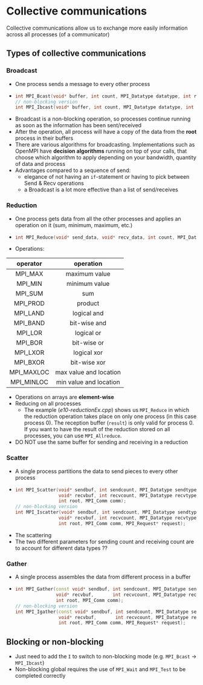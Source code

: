 # Collective communications
Collective communications allow us to exchange more easily information across all processes (of a communicator)

## Types of collective communications
### Broadcast
* One process sends a message to every other process
* ```cpp
  int MPI_Bcast(void* buffer, int count, MPI_Datatype datatype, int root, MPI_Comm comm);
  // non-blocking version
  int MPI_Ibcast(void* buffer, int count, MPI_Datatype datatype, int root, MPI_Comm comm, MPI_Request request);
  ```
* Broadcast is a non-blocking operation, so processes continue running as soon as the information has been sent/received
* After the operation, all process will have a copy of the data from the **root** process in their buffers
* There are various algorithms for broadcasting. Implementations such as OpenMPI have **decision algorithms** running on top of your calls, that choose which algorithm to apply depending on your bandwidth, quantity of data and process
* Advantages compared to a sequence of send:
  * elegance of not having an `if`-statement or having to pick between Send & Recv operations
  * a Broadcast is a lot more effective than a list of send/receives

### Reduction
* One process gets data from all the other processes and applies an operation on it (sum, minimum, maximum, etc.)
* ```cpp
  int MPI_Reduce(void* send_data, void* recv_data, int count, MPI_Datatype type, MPI_Op op, int root, MPI_Comm communicator);
  ```
* Operations:

| operator  |  operation |
| :-------: | :--------: |
| MPI_MAX   | maximum value |
| MPI_MIN   | minimum value |
| MPI_SUM   | sum           |
| MPI_PROD  | product       |
| MPI_LAND  | logical and   |
| MPI_BAND  | bit-wise and  |
| MPI_LOR   | logical or    |
| MPI_BOR   | bit-wise or   |
| MPI_LXOR  | logical xor   |
| MPI_BXOR  | bit-wise xor  |
| MPI_MAXLOC| max value and location |
| MPI_MINLOC| min value and location |
* Operations on arrays are **element-wise**
* Reducing on all processes
  * The example (*e10-reductionEx.cpp*) shows us `MPI_Reduce` in which the reduction operation takes place on only one process (in this case process 0). The reception buffer (`result`) is only valid for process 0. If you want to have the result of the reduction stored on all processes, you can use `MPI_Allreduce`.
* DO NOT use the same buffer for sending and receiving in a reduction

### Scatter
* A single process partitions the data to send pieces to every other process
* ```cpp
  int MPI_Scatter(void* sendbuf, int sendcount, MPI_Datatype sendtype,
                  void* recvbuf, int recvcount, MPI_Datatype recvtype,
                  int root, MPI_Comm comm);
  // non-blocking version
  int MPI_Iscatter(void* sendbuf, int sendcount, MPI_Datatype sendtype,
                  void* recvbuf, int recvcount, MPI_Datatype recvtype,
                  int root, MPI_Comm comm, MPI_Request* request);
  ```
* The scattering 
* The two different parameters for sending count and receiving count are to account for different data types ??


### Gather
* A single process assembles the data from different process in a buffer
* ```cpp
  int MPI_Gather(const void* sendbuf, int sendcount, MPI_Datatype sendtype,
                 void* recvbuf,       int recvcount, MPI_Datatype recvtype,
                 int root, MPI_Comm comm);
  // non-blocking version
  int MPI_Igather(const void* sendbuf, int sendcount, MPI_Datatype sendtype,
                  void* recvbuf,       int recvcount, MPI_Datatype recvtype,
                  int root, MPI_Comm comm, MPI_Request* request);
  ```

## Blocking or non-blocking
* Just need to add the `I` to switch to non-blocking mode (e.g. `MPI_Bcast` -> `MPI_Ibcast`)
* Non-blocking global requires the use of `MPI_Wait` and `MPI_Test` to be completed correctly



